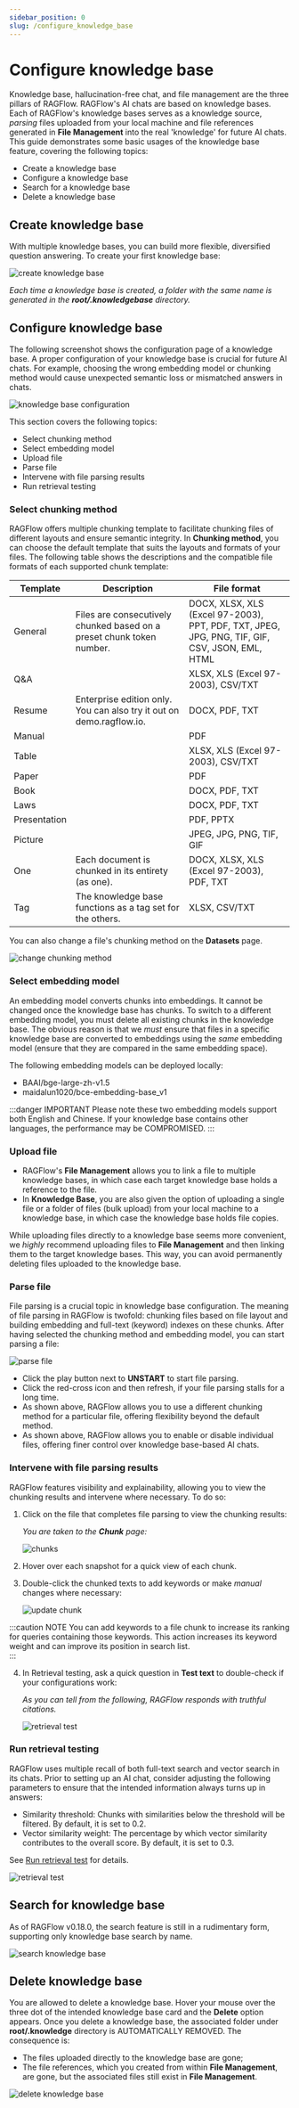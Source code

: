 ```yaml
---
sidebar_position: 0
slug: /configure_knowledge_base
---
```


# Configure knowledge base

Knowledge base, hallucination-free chat, and file management are the three pillars of RAGFlow. RAGFlow's AI chats are based on knowledge bases. Each of RAGFlow's knowledge bases serves as a knowledge source, *parsing* files uploaded from your local machine and file references generated in **File Management** into the real 'knowledge' for future AI chats. This guide demonstrates some basic usages of the knowledge base feature, covering the following topics:

- Create a knowledge base
- Configure a knowledge base
- Search for a knowledge base
- Delete a knowledge base

## Create knowledge base

With multiple knowledge bases, you can build more flexible, diversified question answering. To create your first knowledge base:

![create knowledge base](https://github.com/infiniflow/ragflow/assets/93570324/110541ed-6cea-4a03-a11c-414a0948ba80)

_Each time a knowledge base is created, a folder with the same name is generated in the **root/.knowledgebase** directory._

## Configure knowledge base

The following screenshot shows the configuration page of a knowledge base. A proper configuration of your knowledge base is crucial for future AI chats. For example, choosing the wrong embedding model or chunking method would cause unexpected semantic loss or mismatched answers in chats. 

![knowledge base configuration](https://github.com/infiniflow/ragflow/assets/93570324/384c671a-8b9c-468c-b1c9-1401128a9b65)

This section covers the following topics:

- Select chunking method
- Select embedding model
- Upload file
- Parse file
- Intervene with file parsing results
- Run retrieval testing

### Select chunking method

RAGFlow offers multiple chunking template to facilitate chunking files of different layouts and ensure semantic integrity. In **Chunking method**, you can choose the default template that suits the layouts and formats of your files. The following table shows the descriptions and the compatible file formats of each supported chunk template:

| **Template** | Description                                                           | File format                                                                                   |
|--------------|-----------------------------------------------------------------------|-----------------------------------------------------------------------------------------------|
| General      | Files are consecutively chunked based on a preset chunk token number. | DOCX, XLSX, XLS (Excel 97-2003), PPT, PDF, TXT, JPEG, JPG, PNG, TIF, GIF, CSV, JSON, EML, HTML |
| Q&A          |                                                                       | XLSX, XLS (Excel 97-2003), CSV/TXT                                                             |
| Resume       | Enterprise edition only. You can also try it out on demo.ragflow.io.  | DOCX, PDF, TXT                                                                                |
| Manual       |                                                                       | PDF                                                                                           |
| Table        |                                                                       | XLSX, XLS (Excel 97-2003), CSV/TXT                                                             |
| Paper        |                                                                       | PDF                                                                                           |
| Book         |                                                                       | DOCX, PDF, TXT                                                                                |
| Laws         |                                                                       | DOCX, PDF, TXT                                                                                |
| Presentation |                                                                       | PDF, PPTX                                                                                     |
| Picture      |                                                                       | JPEG, JPG, PNG, TIF, GIF                                                                      |
| One          | Each document is chunked in its entirety (as one).                    | DOCX, XLSX, XLS (Excel 97-2003), PDF, TXT                                                      |
| Tag          | The knowledge base functions as a tag set for the others.             | XLSX, CSV/TXT                                                                                 |

You can also change a file's chunking method on the **Datasets** page.

![change chunking method](https://github.com/infiniflow/ragflow/assets/93570324/ac116353-2793-42b2-b181-65e7082bed42)

### Select embedding model

An embedding model converts chunks into embeddings. It cannot be changed once the knowledge base has chunks. To switch to a different embedding model, you must delete all existing chunks in the knowledge base. The obvious reason is that we *must* ensure that files in a specific knowledge base are converted to embeddings using the *same* embedding model (ensure that they are compared in the same embedding space).

The following embedding models can be deployed locally:

- BAAI/bge-large-zh-v1.5
- maidalun1020/bce-embedding-base_v1

:::danger IMPORTANT
Please note these two embedding models support both English and Chinese. If your knowledge base contains other languages, the performance may be COMPROMISED.
:::

### Upload file

- RAGFlow's **File Management** allows you to link a file to multiple knowledge bases, in which case each target knowledge base holds a reference to the file.
- In **Knowledge Base**, you are also given the option of uploading a single file or a folder of files (bulk upload) from your local machine to a knowledge base, in which case the knowledge base holds file copies. 

While uploading files directly to a knowledge base seems more convenient, we *highly* recommend uploading files to **File Management** and then linking them to the target knowledge bases. This way, you can avoid permanently deleting files uploaded to the knowledge base. 

### Parse file

File parsing is a crucial topic in knowledge base configuration. The meaning of file parsing in RAGFlow is twofold: chunking files based on file layout and building embedding and full-text (keyword) indexes on these chunks. After having selected the chunking method and embedding model, you can start parsing a file:

![parse file](https://github.com/infiniflow/ragflow/assets/93570324/5311f166-6426-447f-aa1f-bd488f1cfc7b)

- Click the play button next to **UNSTART** to start file parsing.
- Click the red-cross icon and then refresh, if your file parsing stalls for a long time. 
- As shown above, RAGFlow allows you to use a different chunking method for a particular file, offering flexibility beyond the default method. 
- As shown above, RAGFlow allows you to enable or disable individual files, offering finer control over knowledge base-based AI chats. 

### Intervene with file parsing results

RAGFlow features visibility and explainability, allowing you to view the chunking results and intervene where necessary. To do so: 

1. Click on the file that completes file parsing to view the chunking results: 

   _You are taken to the **Chunk** page:_

   ![chunks](https://github.com/infiniflow/ragflow/assets/93570324/0547fd0e-e71b-41f8-8e0e-31649c85fd3d)

2. Hover over each snapshot for a quick view of each chunk.

3. Double-click the chunked texts to add keywords or make *manual* changes where necessary:

   ![update chunk](https://github.com/infiniflow/ragflow/assets/93570324/1d84b408-4e9f-46fd-9413-8c1059bf9c76)

:::caution NOTE
You can add keywords to a file chunk to increase its ranking for queries containing those keywords. This action increases its keyword weight and can improve its position in search list.  
:::

4. In Retrieval testing, ask a quick question in **Test text** to double-check if your configurations work:

   _As you can tell from the following, RAGFlow responds with truthful citations._

   ![retrieval test](https://github.com/infiniflow/ragflow/assets/93570324/c03f06f6-f41f-4b20-a97e-ae405d3a950c)

### Run retrieval testing

RAGFlow uses multiple recall of both full-text search and vector search in its chats. Prior to setting up an AI chat, consider adjusting the following parameters to ensure that the intended information always turns up in answers:

- Similarity threshold: Chunks with similarities below the threshold will be filtered. By default, it is set to 0.2.
- Vector similarity weight: The percentage by which vector similarity contributes to the overall score. By default, it is set to 0.3.

See [Run retrieval test](./run_retrieval_test.md) for details.

![retrieval test](https://github.com/infiniflow/ragflow/assets/93570324/c03f06f6-f41f-4b20-a97e-ae405d3a950c)

## Search for knowledge base

As of RAGFlow v0.18.0, the search feature is still in a rudimentary form, supporting only knowledge base search by name.

![search knowledge base](https://github.com/infiniflow/ragflow/assets/93570324/836ae94c-2438-42be-879e-c7ad2a59693e)

## Delete knowledge base

You are allowed to delete a knowledge base. Hover your mouse over the three dot of the intended knowledge base card and the **Delete** option appears. Once you delete a knowledge base, the associated folder under **root/.knowledge** directory is AUTOMATICALLY REMOVED. The consequence is:

- The files uploaded directly to the knowledge base are gone;  
- The file references, which you created from within **File Management**, are gone, but the associated files still exist in **File Management**. 

![delete knowledge base](https://github.com/infiniflow/ragflow/assets/93570324/fec7a508-6cfe-4bca-af90-81d3fdb94098)
